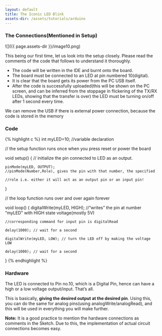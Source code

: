 ```yaml
---
layout: default
title: The Iconic LED Blink
assets-dir: /assets/tutorials/arduino
---
```


### The Connections(Mentioned in Setup)

![]({{ page.assets-dir }}/image10.png)

This being our first time, let us look into the setup closely. Please
read the comments of the code that follows to understand it thoroughly.

 - The code will be written in the IDE and burnt onto the board.
 - The board must be connected to an LED at pin numbered 10(digital).
 - It is clear that the board gets its power from the PC USB itself.
 - After the code is successfully uploaded(this will be shown on the PC
   screen, and can be inferred from the stoppage in flickering of the TX/RX
   LEDs, showing that the transfer is over) the LED must be turning on/off
   after 1 second every time.

We can remove the USB if there is external power connection, because
the code is stored in the memory

### Code

{% highlight c %}
int myLED=10; //variable declaration


// the setup function runs once when you press reset or power the board

void setup() {
    // initialize the pin connected to LED as an output.

    pinMode(myLED, OUTPUT);
    //pinMode(Number,Role), gives the pin with that number, the specified

    //role i.e. either it will act as an output pin or an input pin!

}

// the loop function runs over and over again forever

void loop() {
    digitalWrite(myLED, HIGH);
    //“writes” the pin at number “myLED” with HIGH state voltage(mostly 5V)

    //corresponding command for input pin is digitalRead

    delay(1000); // wait for a second

    digitalWrite(myLED, LOW); // turn the LED off by making the voltage LOW

    delay(1000); // wait for a second

}
{% endhighlight %}

### Hardware

The LED is connected to Pin no.10, which is a Digital Pin, hence can
have a high or a low voltage output/input. That’s all.

This is basically, **giving the desired output at the desired pin**.
Using this, you can do the same for analog pins(using
analogWrite/analogRead), and this will be used in everything you will
make further.

**Note:** It is a good practice to mention the hardware connections as
comments in the Sketch. Due to this, the implementation of actual
circuit connections becomes easy.
